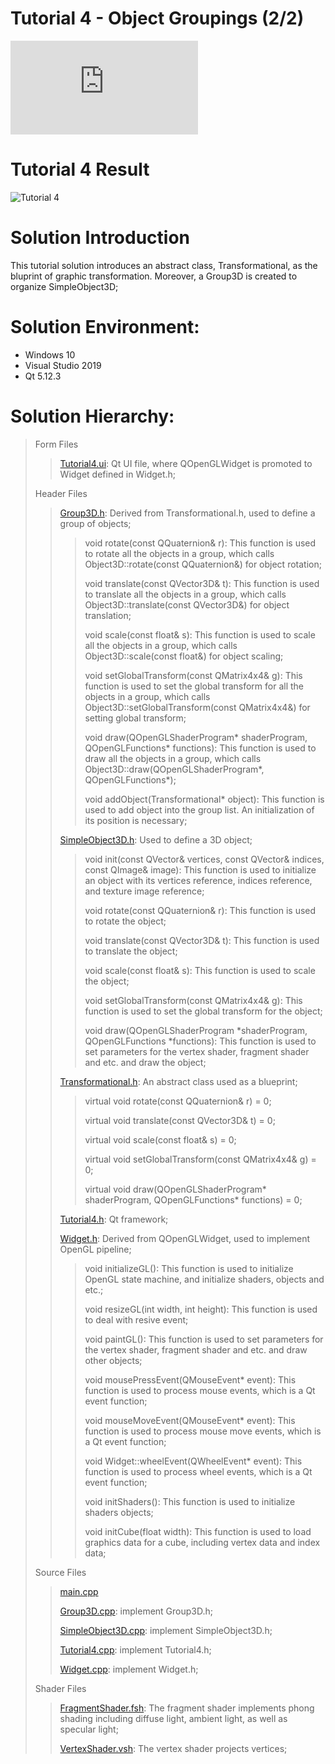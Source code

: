 Tutorial 4 - Object Groupings (2/2)
=============================
![Tutorial 4](https://github.com/jingyangcarl/QtOpenGLTutorials/blob/master/Code/Tutorial4/Tutorial4/README.md)
# Tutorial 4 Result
![Tutorial 4](https://github.com/jingyangcarl/QtOpenGLTutorials/blob/master/Code/Tutorial4/Tutorial4/result.jpg)

# Solution Introduction
This tutorial solution introduces an abstract class, Transformational, as the bluprint of graphic transformation. Moreover, a Group3D is created to organize SimpleObject3D;

# Solution Environment:
* Windows 10
* Visual Studio 2019
* Qt 5.12.3

# Solution Hierarchy:
> Form Files
>> [Tutorial4.ui](https://github.com/jingyangcarl/QtOpenGLTutorials/blob/master/Code/Tutorial4/Tutorial4/Tutorial4.ui): Qt UI file, where QOpenGLWidget is promoted to Widget defined in Widget.h;
>
> Header Files
>> [Group3D.h](https://github.com/jingyangcarl/QtOpenGLTutorials/blob/master/Code/Tutorial4/Tutorial4/Group3D.h): Derived from Transformational.h, used to define a group of objects;
>>
>>> void rotate(const QQuaternion& r): This function is used to rotate all the objects in a group, which calls Object3D::rotate(const QQuaternion&) for object rotation;
>>>
>>> void translate(const QVector3D& t): This function is used to translate all the objects in a group, which calls Object3D::translate(const QVector3D&) for object translation;
>>>
>>> void scale(const float& s): This function is used to scale all the objects in a group, which calls Object3D::scale(const float&) for object scaling;
>>>
>>> void setGlobalTransform(const QMatrix4x4& g): This function is used to set the global transform for all the objects in a group, which calls Object3D::setGlobalTransform(const QMatrix4x4&) for setting global transform;
>>>
>>> void draw(QOpenGLShaderProgram* shaderProgram, QOpenGLFunctions* functions): This function is used to draw all the objects in a group, which calls Object3D::draw(QOpenGLShaderProgram*, QOpenGLFunctions*);
>>>
>>> void addObject(Transformational* object): This function is used to add object into the group list. An initialization of its position is necessary;
>>
>> [SimpleObject3D.h](https://github.com/jingyangcarl/QtOpenGLTutorials/blob/master/Code/Tutorial4/Tutorial4/SimpleObject3D.h): Used to define a 3D object;
>>
>>> void init(const QVector<Vertex>& vertices, const QVector<GLuint>& indices, const QImage& image): This function is used to initialize an object with its vertices reference, indices reference, and texture image reference;
>>>
>>> void rotate(const QQuaternion& r): This function is used to rotate the object;
>>> 
>>> void translate(const QVector3D& t): This function is used to translate the object;
>>> 
>>> void scale(const float& s): This function is used to scale the object;
>>>
>>> void setGlobalTransform(const QMatrix4x4& g): This function is used to set the global transform for the object;
>>>
>>> void draw(QOpenGLShaderProgram *shaderProgram, QOpenGLFunctions *functions): This function is used to set parameters for the vertex shader, fragment shader and etc. and draw the object;
>>
>> [Transformational.h](https://github.com/jingyangcarl/QtOpenGLTutorials/blob/master/Code/Tutorial4/Tutorial4/Transformational.h): An abstract class used as a blueprint;
>>
>>> virtual void rotate(const QQuaternion& r) = 0;
>>>
>>> virtual void translate(const QVector3D& t) = 0;
>>>
>>> virtual void scale(const float& s) = 0;
>>>
>>> virtual void setGlobalTransform(const QMatrix4x4& g) = 0;
>>>
>>> virtual void draw(QOpenGLShaderProgram* shaderProgram, QOpenGLFunctions* functions) = 0;
>>
>> [Tutorial4.h](https://github.com/jingyangcarl/QtOpenGLTutorials/blob/master/Code/Tutorial4/Tutorial4/Tutorial4.h): Qt framework;
>>
>> [Widget.h](https://github.com/jingyangcarl/QtOpenGLTutorials/blob/master/Code/Tutorial4/Tutorial4/Widget.h): Derived from QOpenGLWidget, used to implement OpenGL pipeline;
>>
>>> void initializeGL(): This function is used to initialize OpenGL state machine, and initialize shaders, objects and etc.;
>>> 
>>> void resizeGL(int width, int height): This function is used to deal with resive event;
>>>
>>> void paintGL(): This function is used to set parameters for the vertex shader, fragment shader and etc. and draw other objects;
>>>
>>> void mousePressEvent(QMouseEvent* event): This function is used to process mouse events, which is a Qt event function;
>>>
>>> void mouseMoveEvent(QMouseEvent* event): This function is used to process mouse move events, which is a Qt event function;
>>>
>>> void Widget::wheelEvent(QWheelEvent* event): This function is used to process wheel events, which is a Qt event function;
>>>
>>> void initShaders(): This function is used to initialize shaders objects;
>>> 
>>> void initCube(float width): This function is used to load graphics data for a cube, including vertex data and index data;
>>
>
> Source Files
>> [main.cpp](https://github.com/jingyangcarl/QtOpenGLTutorials/blob/master/Code/Tutorial4/Tutorial4/main.cpp)
>>
>> [Group3D.cpp](https://github.com/jingyangcarl/QtOpenGLTutorials/blob/master/Code/Tutorial4/Tutorial4/Group3D.cpp): implement Group3D.h;
>>
>> [SimpleObject3D.cpp](https://github.com/jingyangcarl/QtOpenGLTutorials/blob/master/Code/Tutorial4/Tutorial4/SimpleObject3D.cpp): implement SimpleObject3D.h;
>>
>> [Tutorial4.cpp](https://github.com/jingyangcarl/QtOpenGLTutorials/blob/master/Code/Tutorial4/Tutorial4/Tutorial4.cpp): implement Tutorial4.h;
>>
>> [Widget.cpp](https://github.com/jingyangcarl/QtOpenGLTutorials/blob/master/Code/Tutorial4/Tutorial4/Widget.cpp): implement Widget.h;
>
> Shader Files
>> [FragmentShader.fsh](https://github.com/jingyangcarl/QtOpenGLTutorials/blob/master/Code/Tutorial4/Tutorial4/FragmentShader.fsh): The fragment shader implements phong shading including diffuse light, ambient light, as well as specular light;
>>
>> [VertexShader.vsh](https://github.com/jingyangcarl/QtOpenGLTutorials/blob/master/Code/Tutorial4/Tutorial4/VertexShader.vsh): The vertex shader projects vertices;
>
